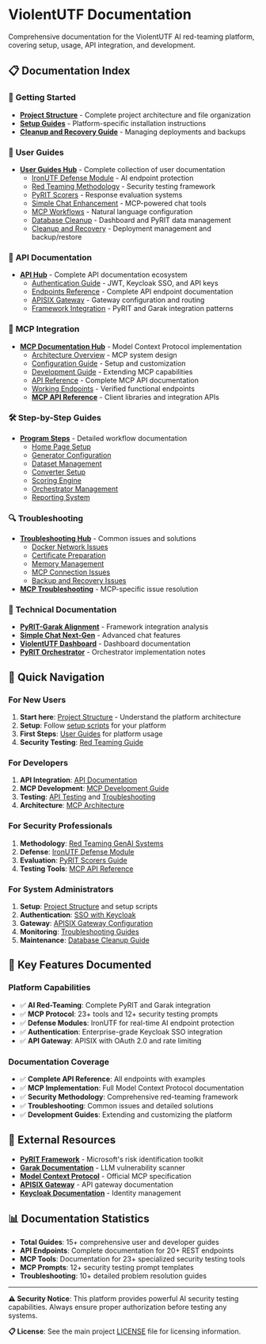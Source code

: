 # ViolentUTF Documentation

Comprehensive documentation for the ViolentUTF AI red-teaming platform, covering setup, usage, API integration, and development.

## 📋 Documentation Index

### 🚀 **Getting Started**
- **[Project Structure](structure.md)** - Complete project architecture and file organization
- **[Setup Guides](../setup_macos.sh)** - Platform-specific installation instructions
- **[Cleanup and Recovery Guide](guides/Guide_Cleanup_and_Recovery.md)** - Managing deployments and backups

### 📖 **User Guides**
- **[User Guides Hub](guides/README.md)** - Complete collection of user documentation
  - [IronUTF Defense Module](guides/Guide_IronUTF.md) - AI endpoint protection
  - [Red Teaming Methodology](guides/Guide_RedTeaming_GenAIsystems.md) - Security testing framework
  - [PyRIT Scorers](guides/Guide_Scorers.md) - Response evaluation systems
  - [Simple Chat Enhancement](guides/Guide_SimpleChat_enhancementStrip.md) - MCP-powered chat tools
  - [MCP Workflows](guides/Guide_SimpleChat_mcp-workflows.md) - Natural language configuration
  - [Database Cleanup](guides/Guide_Database_Cleanup.md) - Dashboard and PyRIT data management
  - [Cleanup and Recovery](guides/Guide_Cleanup_and_Recovery.md) - Deployment management and backup/restore

### 🔧 **API Documentation**
- **[API Hub](api/README.md)** - Complete API documentation ecosystem
  - [Authentication Guide](api/authentication.md) - JWT, Keycloak SSO, and API keys
  - [Endpoints Reference](api/endpoints.md) - Complete API endpoint documentation
  - [APISIX Gateway](api/gateway.md) - Gateway configuration and routing
  - [Framework Integration](api/frameworks.md) - PyRIT and Garak integration patterns

### 📡 **MCP Integration**
- **[MCP Documentation Hub](mcp/README.md)** - Model Context Protocol implementation
  - [Architecture Overview](mcp/architecture.md) - MCP system design
  - [Configuration Guide](mcp/configuration.md) - Setup and customization
  - [Development Guide](mcp/development.md) - Extending MCP capabilities
  - [API Reference](mcp/api-reference.md) - Complete MCP API documentation
  - [Working Endpoints](mcp/mcp_endpoints_working.md) - Verified functional endpoints
  - **[MCP API Reference](mcp/api/README.md)** - Client libraries and integration APIs

### 🛠️ **Step-by-Step Guides**
- **[Program Steps](violentUTF_programSteps/)** - Detailed workflow documentation
  - [Home Page Setup](violentUTF_programSteps/0_HomePage.md)
  - [Generator Configuration](violentUTF_programSteps/2_ConfigureGenerators.md)
  - [Dataset Management](violentUTF_programSteps/3_ConfigureDatasets.md)
  - [Converter Setup](violentUTF_programSteps/4_ConfigureConverters.md)
  - [Scoring Engine](violentUTF_programSteps/5_ConfigureScoringEngine.md)
  - [Orchestrator Management](violentUTF_programSteps/6_ConfigureOrchestrators.md)
  - [Reporting System](violentUTF_programSteps/7_Reporting.md)

### 🔍 **Troubleshooting**
- **[Troubleshooting Hub](troubleshooting/)** - Common issues and solutions
  - [Docker Network Issues](troubleshooting/DOCKER_NETWORK_TROUBLESHOOTING.md)
  - [Certificate Preparation](troubleshooting/cert_preparation.md)
  - [Memory Management](troubleshooting/lesson_memoryManagement.md)
  - [MCP Connection Issues](troubleshooting/mcp-connection.md)
  - [Backup and Recovery Issues](troubleshooting/Troubleshooting_Backup_Recovery.md)
- **[MCP Troubleshooting](mcp/troubleshooting.md)** - MCP-specific issue resolution

### 🔧 **Technical Documentation**
- **[PyRIT-Garak Alignment](pyrit_garak_alignment_analysis.md)** - Framework integration analysis
- **[Simple Chat Next-Gen](simpleChat_nextgen.md)** - Advanced chat features
- **[ViolentUTF Dashboard](violentutf_Dash.md)** - Dashboard documentation
- **[PyRIT Orchestrator](pyrit-orchestrator.txt)** - Orchestrator implementation notes

## 🎯 Quick Navigation

### **For New Users**
1. **Start here**: [Project Structure](structure.md) - Understand the platform architecture
2. **Setup**: Follow [setup scripts](../setup_macos.sh) for your platform
3. **First Steps**: [User Guides](guides/README.md) for platform usage
4. **Security Testing**: [Red Teaming Guide](guides/Guide_RedTeaming_GenAIsystems.md)

### **For Developers**
1. **API Integration**: [API Documentation](api/README.md)
2. **MCP Development**: [MCP Development Guide](mcp/development.md)
3. **Testing**: [API Testing](api/frameworks.md) and [Troubleshooting](troubleshooting/)
4. **Architecture**: [MCP Architecture](mcp/architecture.md)

### **For Security Professionals**
1. **Methodology**: [Red Teaming GenAI Systems](guides/Guide_RedTeaming_GenAIsystems.md)
2. **Defense**: [IronUTF Defense Module](guides/Guide_IronUTF.md)
3. **Evaluation**: [PyRIT Scorers Guide](guides/Guide_Scorers.md)
4. **Testing Tools**: [MCP API Reference](mcp/api-reference.md)

### **For System Administrators**
1. **Setup**: [Project Structure](structure.md) and setup scripts
2. **Authentication**: [SSO with Keycloak](guides/Guide_SSO_with_KeyCloak.md)
3. **Gateway**: [APISIX Gateway Configuration](api/gateway.md)
4. **Monitoring**: [Troubleshooting Guides](troubleshooting/)
5. **Maintenance**: [Database Cleanup Guide](guides/Guide_Database_Cleanup.md)

## 🔑 Key Features Documented

### **Platform Capabilities**
- ✅ **AI Red-Teaming**: Complete PyRIT and Garak integration
- ✅ **MCP Protocol**: 23+ tools and 12+ security testing prompts
- ✅ **Defense Modules**: IronUTF for real-time AI endpoint protection
- ✅ **Authentication**: Enterprise-grade Keycloak SSO integration
- ✅ **API Gateway**: APISIX with OAuth 2.0 and rate limiting

### **Documentation Coverage**
- ✅ **Complete API Reference**: All endpoints with examples
- ✅ **MCP Implementation**: Full Model Context Protocol documentation
- ✅ **Security Methodology**: Comprehensive red-teaming framework
- ✅ **Troubleshooting**: Common issues and detailed solutions
- ✅ **Development Guides**: Extending and customizing the platform

## 🔗 External Resources

- **[PyRIT Framework](https://github.com/Azure/PyRIT)** - Microsoft's risk identification toolkit
- **[Garak Documentation](https://garak.ai/)** - LLM vulnerability scanner
- **[Model Context Protocol](https://modelcontextprotocol.io/)** - Official MCP specification
- **[APISIX Gateway](https://apisix.apache.org/)** - API gateway documentation
- **[Keycloak Documentation](https://www.keycloak.org/documentation)** - Identity management

## 📊 Documentation Statistics

- **Total Guides**: 15+ comprehensive user and developer guides
- **API Endpoints**: Complete documentation for 20+ REST endpoints
- **MCP Tools**: Documentation for 23+ specialized security testing tools
- **MCP Prompts**: 12+ security testing prompt templates
- **Troubleshooting**: 10+ detailed problem resolution guides

---

**⚠️ Security Notice**: This platform provides powerful AI security testing capabilities. Always ensure proper authorization before testing any systems.

**📋 License**: See the main project [LICENSE](../LICENSE) file for licensing information.

